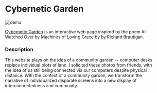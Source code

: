 # Cybernetic Garden

![demo](https://github.com/togekisse/iml400/project-1/asset/project-gif.gif)

[Cybernetic Garden](http://togekisse.github.io/iml400/project-1) is an interactive web page inspired by the poem All Watched Over by Machines of Loving Grace by by Richard Brautigan.

### Description

This website plays on the idea of a community garden -- computer desks replace individual plots of land. I solicited these photos from friends, with the idea of us still being connected via our computers despite physical distance. With the context of a community garden, we transform the narrative of individualized disparate screens into a new display of interconnectedness and community.
